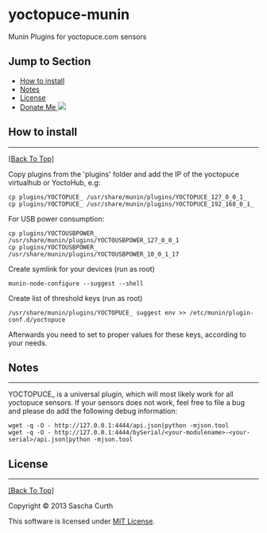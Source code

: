 yoctopuce-munin
===============

Munin Plugins for yoctopuce.com sensors

## Jump to Section
* [How to install](#how-to-install)
* [Notes](#notes)
* [License](#license)
* [Donate Me ![](https://www.paypalobjects.com/de_DE/DE/i/btn/btn_donate_SM.gif)](https://www.paypal.com/cgi-bin/webscr?cmd=_s-xclick&hosted_button_id=TZMF3HP322F5U)

## How to install
---
[[Back To Top]](#jump-to-section)

Copy plugins from the 'plugins' folder and add the IP of the yoctopuce virtualhub or YoctoHub, e.g:

    cp plugins/YOCTOPUCE_ /usr/share/munin/plugins/YOCTOPUCE_127_0_0_1_
    cp plugins/YOCTOPUCE_ /usr/share/munin/plugins/YOCTOPUCE_192_168_0_1_

For USB power consumption:

    cp plugins/YOCTOUSBPOWER_ /usr/share/munin/plugins/YOCTOUSBPOWER_127_0_0_1
    cp plugins/YOCTOUSBPOWER_ /usr/share/munin/plugins/YOCTOUSBPOWER_10_0_1_17

Create symlink for your devices (run as root)
    
    munin-node-configure --suggest --shell

Create list of threshold keys (run as root)

    /usr/share/munin/plugins/YOCTOPUCE_ suggest env >> /etc/munin/plugin-conf.d/yoctopuce 

Afterwards you need to set to proper values for these keys, according to your needs.

## Notes
---
YOCTOPUCE\_ is a universal plugin, which will most likely work for all yoctopuce sensors. If your sensors does not work, feel free to file a bug and please do add the following debug information:

    wget -q -O - http://127.0.0.1:4444/api.json|python -mjson.tool
    wget -q -O - http://127.0.0.1:4444/bySerial/<your-modulename>-<your-serial>/api.json|python -mjson.tool

## License
---
[[Back To Top]](#jump-to-section)

Copyright © 2013 Sascha Curth

This software is licensed under [MIT License](http://scurth.mit-license.org/).
